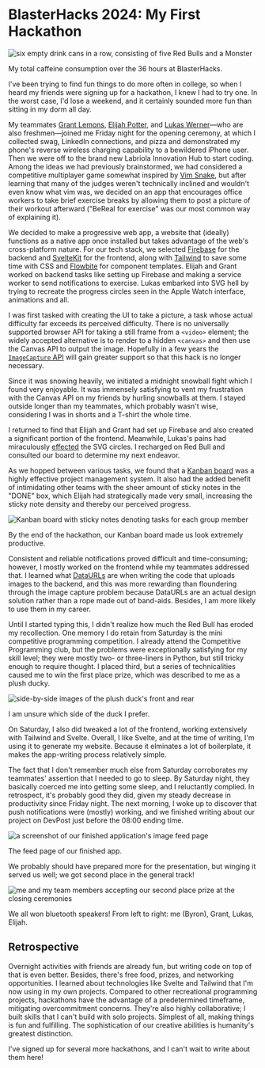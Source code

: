 # BlasterHacks 2024: My First Hackathon

![six empty drink cans in a row, consisting of five Red Bulls and a Monster](/blog/images/blasterhacks-2024/fuel.jpg)
<figcaption>My total caffeine consumption over the 36 hours at BlasterHacks.</figcaption>

I've been trying to find fun things to do more often in college, so when I heard my friends were signing up for a hackathon, I knew I had to try one. In the worst case, I'd lose a weekend, and it certainly sounded more fun than sitting in my dorm all day.

My teammates [Grant Lemons](https://grantlemons.com/), [Elijah Potter](https://elijahpotter.dev/), and [Lukas Werner](https://lukaswerner.com/)—who are also freshmen—joined me Friday night for the opening ceremony, at which I collected swag, LinkedIn connections, and pizza and demonstrated my phone's reverse wireless charging capability to a bewildered iPhone user. Then we were off to the brand new Labriola Innovation Hub to start coding. Among the ideas we had previously brainstormed, we had considered a competitive multiplayer game somewhat inspired by [Vim Snake](https://vimsnake.com/), but after learning that many of the judges weren't technically inclined and wouldn't even know what vim was, we decided on an app that encourages office workers to take brief exercise breaks by allowing them to post a picture of their workout afterward ("BeReal for exercise" was our most common way of explaining it).

We decided to make a progressive web app, a website that (ideally) functions as a native app once installed but takes advantage of the web's cross-platform nature. For our tech stack, we selected [Firebase](https://firebase.google.com/) for the backend and [SvelteKit](https://kit.svelte.dev/) for the frontend, along with [Tailwind](https://tailwindcss.com/) to save some time with CSS and [Flowbite](https://flowbite-svelte.com/) for component templates. Elijah and Grant worked on backend tasks like setting up Firebase and making a service worker to send notifications to exercise. Lukas embarked into SVG hell by trying to recreate the progress circles seen in the Apple Watch interface, animations and all.

I was first tasked with creating the UI to take a picture, a task whose actual difficulty far exceeds its perceived difficulty. There is no universally supported browser API for taking a still frame from a `<video>` element; the widely accepted alternative is to render to a hidden `<canvas>` and then use the Canvas API to output the image. Hopefully in a few years the [`ImageCapture` API](https://developer.mozilla.org/en-US/docs/Web/API/ImageCapture) will gain greater support so that this hack is no longer necessary.

Since it was snowing heavily, we initiated a midnight snowball fight which I found very enjoyable. It was immensely satisfying to vent my frustration with the Canvas API on my friends by hurling snowballs at them. I stayed outside longer than my teammates, which probably wasn't wise, considering I was in shorts and a T-shirt the whole time.

I returned to find that Elijah and Grant had set up Firebase and also created a significant portion of the frontend. Meanwhile, Lukas's pains had miraculously [effected](https://xkcd.com/326/) the SVG circles. I recharged on Red Bull and consulted our board to determine my next endeavor.

As we hopped between various tasks, we found that a [Kanban board](https://en.wikipedia.org/wiki/Kanban_board) was a highly effective project management system. It also had the added benefit of intimidating other teams with the sheer amount of sticky notes in the "DONE" box, which Elijah had strategically made very small, increasing the sticky note density and thereby our perceived progress.

![Kanban board with sticky notes denoting tasks for each group member](/blog/images/blasterhacks-2024/kanban.jpg)
<figcaption>By the end of the hackathon, our Kanban board made us look extremely productive.</figcaption>

Consistent and reliable notifications proved difficult and time-consuming; however, I mostly worked on the frontend while my teammates addressed that. I learned what [DataURLs](https://developer.mozilla.org/en-US/docs/Web/HTTP/Basics_of_HTTP/Data_URLs) are when writing the code that uploads images to the backend, and this was more rewarding than floundering through the image capture problem because DataURLs are an actual design solution rather than a rope made out of band-aids. Besides, I am more likely to use them in my career.

Until I started typing this, I didn't realize how much the Red Bull has eroded my recollection. One memory I do retain from Saturday is the mini competitive programming competition. I already attend the Competitive Programming club, but the problems were exceptionally satisfying for my skill level; they were mostly two- or three-liners in Python, but still tricky enough to require thought. I placed third, but a series of technicalities caused me to win the first place prize, which was described to me as a plush ducky.

![side-by-side images of the plush duck's front and rear](/blog/images/blasterhacks-2024/ducks.jpg)
<figcaption>I am unsure which side of the duck I prefer.</figcaption>

On Saturday, I also did tweaked a lot of the frontend, working extensively with Tailwind and Svelte. Overall, I like Svelte, and at the time of writing, I'm using it to generate my website. Because it elminates a lot of boilerplate, it makes the app-writing process relatively simple.

The fact that I don't remember much else from Saturday corroborates my teammates' assertion that I needed to go to sleep. By Saturday night, they basically coerced me into getting some sleep, and I reluctantly complied. In retrospect, it's probably good they did, given my steady decrease in productivity since Friday night. The next morning, I woke up to discover that push notifications were (mostly) working, and we finished writing about our project on DevPost just before the 08:00 ending time.

![a screenshot of our finished application's image feed page](/blog/images/blasterhacks-2024/blasterhacks_screenshot.png)
<figcaption>The feed page of our finished app.</figcaption>

We probably should have prepared more for the presentation, but winging it served us well; we got second place in the general track!

![me and my team members accepting our second place prize at the closing ceremonies](/blog/images/blasterhacks-2024/secondplace.jpg)
<figcaption>We all won bluetooth speakers! From left to right: me (Byron), Grant, Lukas, Elijah.</figcaption>

## Retrospective

Overnight activities with friends are already fun, but writing code on top of that is even better. Besides, there's free food, prizes, and networking opportunities. I learned about technologies like Svelte and Tailwind that I'm now using in my own projects. Compared to other recreational programming projects, hackathons have the advantage of a predetermined timeframe, mitigating overcommitment concerns. They're also highly collaborative; I built skills that I can't build with solo projects. Simplest of all, making things is fun and fulfilling. The sophistication of our creative abilities is humanity's greatest distinction.

I've signed up for several more hackathons, and I can't wait to write about them here!
